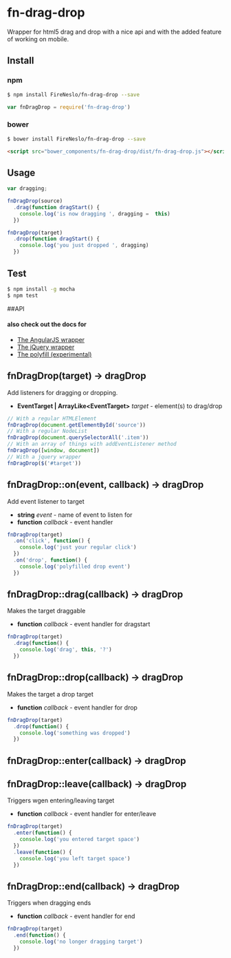 fn-drag-drop
===

Wrapper for html5 drag and drop with a nice api and with
the added feature of working on mobile.

## Install
### npm
```bash
$ npm install FireNeslo/fn-drag-drop --save
```
```js
var fnDragDrop = require('fn-drag-drop')
```
### bower
```bash
$ bower install FireNeslo/fn-drag-drop --save
```
```html
<script src="bower_components/fn-drag-drop/dist/fn-drag-drop.js"></script>
```
## Usage
```js
var dragging;

fnDragDrop(source)
  .drag(function dragStart() {
    console.log('is now dragging ', dragging =  this)
  })

fnDragDrop(target)
  .drop(function dragStart() {
    console.log('you just dropped ', dragging)
  })

```
## Test
```bash
$ npm install -g mocha
$ npm test
```
##API

#### also check out the docs for
* [The AngularJS wrapper](docs/angular.md)
* [The jQuery wrapper](docs/jquery.md)
* [The polyfill (experimental)](docs/polyfill.md)


## fnDragDrop(target) -> dragDrop
Add listeners for dragging or dropping.

* **EventTarget | ArrayLike&lt;EventTarget&gt;** *target* - element(s) to drag/drop

```js
// With a regular HTMLElement
fnDragDrop(document.getElementById('source'))
// With a regular NodeList
fnDragDrop(document.querySelectorAll('.item'))
// With an array of things with addEventListener method
fnDragDrop([window, document])
// With a jquery wrapper
fnDragDrop($('#target'))
```

## fnDragDrop::on(event, callback) -> dragDrop
Add event listener to target

* **string** *event* - name of event to listen for
* **function** *callback* - event handler

```js
fnDragDrop(target)
  .on('click', function() {
    console.log('just your regular click')
  })
  .on('drop', function() {
    console.log('polyfilled drop event')
  })
```

## fnDragDrop::drag(callback) -> dragDrop
Makes the target draggable
* **function** *callback* - event handler for dragstart

```js
fnDragDrop(target)
  .drag(function() {
    console.log('drag', this, '?')
  })
```

## fnDragDrop::drop(callback) -> dragDrop
Makes the target a drop target
* **function** *callback* - event handler for drop

```js
fnDragDrop(target)
  .drop(function() {
    console.log('something was dropped')
  })
```
## fnDragDrop::enter(callback) -> dragDrop
## fnDragDrop::leave(callback) -> dragDrop
Triggers wgen entering/leaving target
* **function** *callback* - event handler for enter/leave

```js
fnDragDrop(target)
  .enter(function() {
    console.log('you entered target space')
  })
  .leave(function() {
    console.log('you left target space')
  })
```

## fnDragDrop::end(callback) -> dragDrop
Triggers when dragging ends
* **function** *callback* - event handler for end

```js
fnDragDrop(target)
  .end(function() {
    console.log('no longer dragging target')
  })
```
